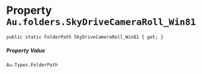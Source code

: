 # Property `Au.folders.SkyDriveCameraRoll_Win81`

```
public static FolderPath SkyDriveCameraRoll_Win81 { get; }
```

##### Property Value

`Au.Types.FolderPath`
